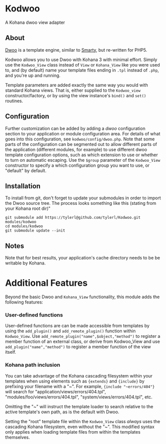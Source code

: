 # Kodwoo

A Kohana dwoo view adapter

## About

[Dwoo](http://dwoo.org/) is a template engine, similar to
[Smarty](http://smarty.net), but re-written for PHP5.

Kodwoo allows you to use Dwoo with Kohana 3 with minimal effort. Simply use the
`Kodwoo_View` class instead of
`View` or `Kohana_View` like you were used to, and (by default) name your
template files ending in `.tpl` instead of `.php`, and you're up and running. 

Template parameters are added exactly the same way you would with standard
Kohana views. That is, either supplied to the `Kodwoo_view`
constructor/factory, or by using the view instance's `bind()` and `set()`
routines.

## Configuration

Further customization can be added by adding a *dwoo* configuration section
to your application or module configuration area. For details of what goes
into this configuration, see `kodwoo/config/dwoo.php`. Note that some parts
of the configuration can be segmented out to allow different parts of the
application (different modules, for example) to use different dwoo template
configuration options, such as which extension to use or whether to turn on
automatic escaping. Use the `$group` parameter of the `Kodwoo_View` constructor
to specify a which configuration group you want to use, or "default" by default.

## Installation

To install from git, don't forget to update your submodules in order to import
the Dwoo source tree. The process looks something like this (stating from your
Kohana root dir)"

    git submodule add https://tylerl@github.com/tylerl/Kodwoo.git modules/kodwoo
    cd modules/kodwoo
    git submodule update --init

## Notes

Note that for best results, your application's cache directory needs to be
be writable by Kohana.

# Additional Features

Beyond the basic Dwoo and `Kohana_View` functionality, this module adds the
following features:

### User-defined functions
User-defined functions are can be made accessible from templates by using
the `add_plugin()` and `add_remote_plugin()` function within `Kodwoo_View`.
Use `add_remote_plugin("name",$object,"method")` to register a member function
of an external class, or derive from Kodwoo_View and use
`add_plugin("name","method")` to register a member function of the view itself.

### Kohana path inclusion

You can take advantage of the Kohana cascading filesystem within your
templates when using elements such as `{extends}` and `{include}` by prefixing
your filename with a "~". For example, `{include "~errors/404"}` will search
for "application/views/errors/404.tpl", "modules/foo/views/errors/404.tpl",
"system/views/errors/404.tpl", etc.

Omitting the "~" will instruct the template loader to search relative to the
active template's own path, as is the default with Dwoo.

Setting the "root" template file within the `Kodwoo_View` class
*always* uses the cascading Kohana filesystem, even without the "~".
This modified syntax only applies when loading template files from within the
templates themselves.


